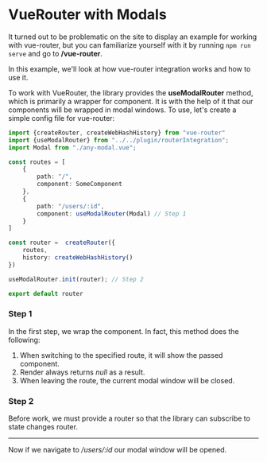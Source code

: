# VueRouter with Modals

It turned out to be problematic on the site to display an example for working with vue-router, but you can familiarize yourself with it by running
`npm run serve` and go to **/vue-router**.

In this example, we'll look at how vue-router integration works and how to use it.

To work with VueRouter, the library provides the **useModalRouter** method, which is primarily a wrapper for
component. It is with the help of it that our components will be wrapped in modal windows. To use, let's create a simple
config file for vue-router:
```ts
import {createRouter, createWebHashHistory} from "vue-router"
import {useModalRouter} from "../../plugin/routerIntegration";
import Modal from "./any-modal.vue";

const routes = [
    {
        path: "/",
        component: SomeComponent
    },
    {
        path: "/users/:id",
        component: useModalRouter(Modal) // Step 1
    }
]

const router =  createRouter({
    routes,
    history: createWebHashHistory()
})

useModalRouter.init(router); // Step 2

export default router
```

### Step 1
In the first step, we wrap the component. In fact, this method does the following:
1. When switching to the specified route, it will show the passed component.
2. Render always returns *null* as a result.
3. When leaving the route, the current modal window will be closed.

### Step 2
Before work, we must provide a router so that the library can subscribe to state changes
router.

----

Now if we navigate to */users/:id* our modal window will be opened.
